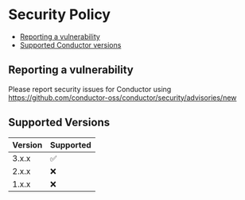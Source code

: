# Security Policy
- [Reporting a vulnerability](#reporting-a-vulnerability)
- [Supported Conductor versions](#supported-versions)

## Reporting a vulnerability

Please report security issues for Conductor using https://github.com/conductor-oss/conductor/security/advisories/new

## Supported Versions

| Version | Supported          |
| ------- | ------------------ |
| 3.x.x   | :white_check_mark: |
| 2.x.x   | :x:                |
| 1.x.x   | :x:                |
